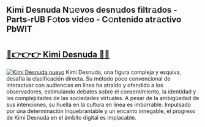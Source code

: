 ## Kimi Desnuda N𝚞𝚎vos desn𝚞dos filtr𝚊dos - Parts-rUB F𝚘tos vid𝚎o - C𝚘ntenido atr𝚊ctivo PbWlT

# <h2><a href="http://mb0r09.tromn.icu/?c=Kimi+Desnuda">🔗👉👉👉 Kimi Desnuda 🔗🔗</a></h2>

[![Kimi Desnuda nuevo](https://i.imgur.com/pEAQMta.gif)](http://mb0r09.tromn.icu/?c=Kimi+Desnuda)
Kimi Desnuda, una figura compleja y esquiva, desafía la clasificación directa. Su método poco convencional de interactuar con audiencias en línea ha atraído y ofendido a los observadores, estimulando debates sobre el consentimiento, la identidad y las complejidades de las sociedades virtuales. A pesar de la ambigüedad de sus intenciones, su huella en la cultura en línea es imborrable. Impulsado por una determinación inquebrantable y un encanto innegable, el progreso de Kimi Desnuda en el ámbito digital es implacable.
